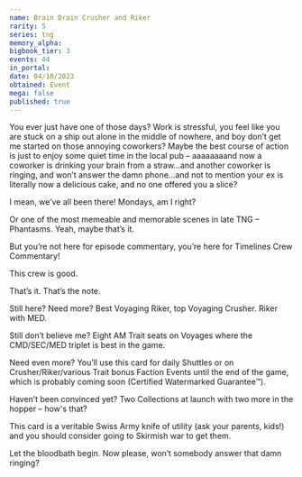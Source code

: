 ```yaml
---
name: Brain Drain Crusher and Riker
rarity: 5
series: tng
memory_alpha:
bigbook_tier: 3
events: 44
in_portal:
date: 04/10/2023
obtained: Event
mega: false
published: true
---
```


You ever just have one of those days? Work is stressful, you feel like you are stuck on a ship out alone in the middle of nowhere, and boy don’t get me started on those annoying coworkers? Maybe the best course of action is just to enjoy some quiet time in the local pub – aaaaaaaand now a coworker is drinking your brain from a straw...and another coworker is ringing, and won’t answer the damn phone...and not to mention your ex is literally now a delicious cake, and no one offered you a slice?

I mean, we’ve all been there! Mondays, am I right? 

Or one of the most memeable and memorable scenes in late TNG – Phantasms. Yeah, maybe that’s it.

But you’re not here for episode commentary, you’re here for Timelines Crew Commentary!

This crew is good.

That’s it. That’s the note.

 

 

 

 

 

 

Still here? Need more? Best Voyaging Riker, top Voyaging Crusher. Riker with MED. 

Still don’t believe me? Eight AM Trait seats on Voyages where the CMD/SEC/MED triplet is best in the game.

Need even more? You’ll use this card for daily Shuttles or on Crusher/Riker/various Trait bonus Faction Events until the end of the game, which is probably coming soon (Certified Watermarked Guarantee™).

Haven’t been convinced yet? Two Collections at launch with two more in the hopper – how's that?

This card is a veritable Swiss Army knife of utility (ask your parents, kids!) and you should consider going to Skirmish war to get them.

Let the bloodbath begin. Now please, won’t somebody answer that damn ringing?
